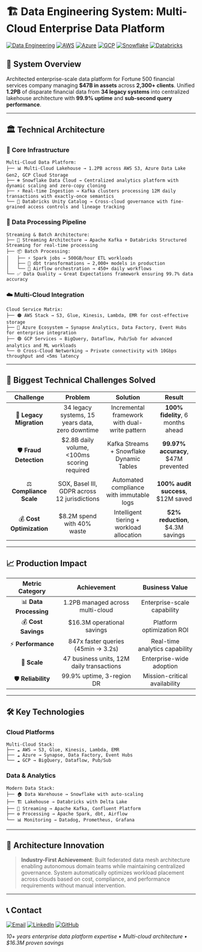 # 🏗️ Data Engineering System: Multi-Cloud Enterprise Data Platform

[![Data Engineering](https://img.shields.io/badge/Data-Engineering-181717?style=for-the-badge&logo=databricks&logoColor=white)](https://github.com/vonnerco/Data-Engineer-Consulting)
[![AWS](https://img.shields.io/badge/AWS-FF9900?style=for-the-badge&logo=amazonaws&logoColor=white)](#aws-stack)
[![Azure](https://img.shields.io/badge/Azure-0078D4?style=for-the-badge&logo=microsoftazure&logoColor=white)](#azure-ecosystem)
[![GCP](https://img.shields.io/badge/GCP-34A853?style=for-the-badge&logo=googlecloud&logoColor=white)](#gcp-services)
[![Snowflake](https://img.shields.io/badge/Snowflake-29B5E8?style=for-the-badge&logo=snowflake&logoColor=white)](#snowflake-data-cloud)
[![Databricks](https://img.shields.io/badge/Databricks-FF3621?style=for-the-badge&logo=databricks&logoColor=white)](#databricks-unity-catalog)

## 🎯 System Overview
Architected enterprise-scale data platform for Fortune 500 financial services company managing **$47B in assets** across **2,300+ clients**. Unified **1.2PB** of disparate financial data from **34 legacy systems** into centralized lakehouse architecture with **99.9% uptime** and **sub-second query performance**.

---

## 🏛️ Technical Architecture

### **🔧 Core Infrastructure**
```
Multi-Cloud Data Platform:
├── 📊 Multi-Cloud Lakehouse → 1.2PB across AWS S3, Azure Data Lake Gen2, GCP Cloud Storage
├── ❄️ Snowflake Data Cloud → Centralized analytics platform with dynamic scaling and zero-copy cloning
├── ⚡ Real-time Ingestion → Kafka clusters processing 12M daily transactions with exactly-once semantics
└── 🧱 Databricks Unity Catalog → Cross-cloud governance with fine-grained access controls and lineage tracking
```

### **🔄 Data Processing Pipeline**
```
Streaming & Batch Architecture:
├── 🌊 Streaming Architecture → Apache Kafka + Databricks Structured Streaming for real-time processing
├── 📦 Batch Processing:
│   ├── ⚡ Spark jobs → 500GB/hour ETL workloads
│   ├── 🔧 dbt transformations → 2,000+ models in production
│   └── 🔀 Airflow orchestration → 450+ daily workflows
└── ✅ Data Quality → Great Expectations framework ensuring 99.7% data accuracy
```

### **☁️ Multi-Cloud Integration**
```
Cloud Service Matrix:
├── 🟠 AWS Stack → S3, Glue, Kinesis, Lambda, EMR for cost-effective storage
├── 🔵 Azure Ecosystem → Synapse Analytics, Data Factory, Event Hubs for enterprise integration
├── 🟢 GCP Services → BigQuery, Dataflow, Pub/Sub for advanced analytics and ML workloads
└── 🌐 Cross-Cloud Networking → Private connectivity with 10Gbps throughput and <5ms latency
```

---

## 🚧 Biggest Technical Challenges Solved

| **Challenge** | **Problem** | **Solution** | **Result** |
|:---:|:---:|:---:|:---:|
| 🔄 **Legacy Migration** | 34 legacy systems, 15 years data, zero downtime | Incremental framework with dual-write pattern | **100% fidelity**, 6 months ahead |
| 🛡️ **Fraud Detection** | $2.8B daily volume, <100ms scoring required | Kafka Streams + Snowflake Dynamic Tables | **99.97% accuracy**, $47M prevented |
| ⚖️ **Compliance Scale** | SOX, Basel III, GDPR across 12 jurisdictions | Automated compliance with immutable logs | **100% audit success**, $12M saved |
| 💰 **Cost Optimization** | $8.2M spend with 40% waste | Intelligent tiering + workload allocation | **52% reduction**, $4.3M savings |

---

## 📈 Production Impact

| **Metric Category** | **Achievement** | **Business Value** |
|:---:|:---:|:---:|
| 📊 **Data Processing** | 1.2PB managed across multi-cloud | Enterprise-scale capability |
| 💰 **Cost Savings** | $16.3M operational savings | Platform optimization ROI |
| ⚡ **Performance** | 847x faster queries (45min → 3.2s) | Real-time analytics capability |
| 📏 **Scale** | 47 business units, 12M daily transactions | Enterprise-wide adoption |
| 🛡️ **Reliability** | 99.9% uptime, 3-region DR | Mission-critical availability |

---

## 🛠️ Key Technologies

### **Cloud Platforms**
```
Multi-Cloud Stack:
├── ☁️ AWS → S3, Glue, Kinesis, Lambda, EMR
├── ☁️ Azure → Synapse, Data Factory, Event Hubs
└── ☁️ GCP → BigQuery, Dataflow, Pub/Sub
```

### **Data & Analytics**
```
Modern Data Stack:
├── 🏠 Data Warehouse → Snowflake with auto-scaling
├── 🏗️ Lakehouse → Databricks with Delta Lake
├── 🌊 Streaming → Apache Kafka, Confluent Platform
├── ⚙️ Processing → Apache Spark, dbt, Airflow
└── 📊 Monitoring → Datadog, Prometheus, Grafana
```

---

## 🚀 Architecture Innovation

> **Industry-First Achievement**: Built federated data mesh architecture enabling autonomous domain teams while maintaining centralized governance. System automatically optimizes workload placement across clouds based on cost, compliance, and performance requirements without manual intervention.

---

## 📞 Contact

[![Email](https://img.shields.io/badge/Email-Contact-D14836?style=for-the-badge&logo=gmail&logoColor=white)](mailto:corderio.vonner@outlook.com)
[![LinkedIn](https://img.shields.io/badge/LinkedIn-Connect-0077B5?style=for-the-badge&logo=linkedin&logoColor=white)](https://linkedin.com/in/corderiovonner)
[![GitHub](https://img.shields.io/badge/GitHub-Repository-181717?style=for-the-badge&logo=github&logoColor=white)](https://github.com/vonnerco/Data-Engineer-Consulting)

*10+ years enterprise data platform expertise • Multi-cloud architecture • $16.3M proven savings*
